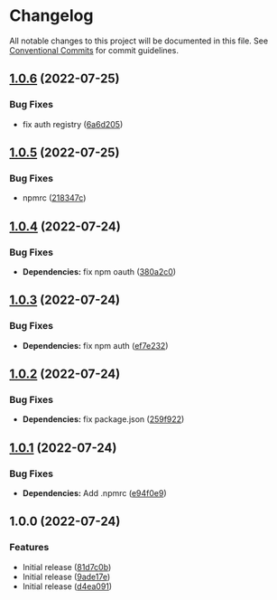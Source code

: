 # Changelog

All notable changes to this project will be documented in this file. See
[Conventional Commits](https://conventionalcommits.org) for commit guidelines.

## [1.0.6](https://github.com/telkom-design/Theme-Logee-Website/compare/v1.0.5...v1.0.6) (2022-07-25)


### Bug Fixes

* fix auth registry ([6a6d205](https://github.com/telkom-design/Theme-Logee-Website/commit/6a6d20511cad8f9fe8925a0e4e51b7ef914a5f29))

## [1.0.5](https://github.com/telkom-design/Theme-Logee-Website/compare/v1.0.4...v1.0.5) (2022-07-25)


### Bug Fixes

* npmrc ([218347c](https://github.com/telkom-design/Theme-Logee-Website/commit/218347c518d4f344f14f9a55db58a4a3aaf0ac0a))

## [1.0.4](https://github.com/telkom-design/Theme-Logee-Website/compare/v1.0.3...v1.0.4) (2022-07-24)


### Bug Fixes

* **Dependencies:** fix npm oauth ([380a2c0](https://github.com/telkom-design/Theme-Logee-Website/commit/380a2c0bbaf37e699cde56fe718225fb8293a1a2))

## [1.0.3](https://github.com/telkom-design/Theme-Logee-Website/compare/v1.0.2...v1.0.3) (2022-07-24)


### Bug Fixes

* **Dependencies:** fix npm auth ([ef7e232](https://github.com/telkom-design/Theme-Logee-Website/commit/ef7e2327534be6cc7936641f99ce799c99f2333e))

## [1.0.2](https://github.com/telkom-design/Theme-Logee-Website/compare/v1.0.1...v1.0.2) (2022-07-24)


### Bug Fixes

* **Dependencies:** fix package.json ([259f922](https://github.com/telkom-design/Theme-Logee-Website/commit/259f922c237428eb7a5cecf808b35a1c5adae724))

## [1.0.1](https://github.com/telkom-design/Theme-Logee-Website/compare/v1.0.0...v1.0.1) (2022-07-24)


### Bug Fixes

* **Dependencies:** Add .npmrc ([e94f0e9](https://github.com/telkom-design/Theme-Logee-Website/commit/e94f0e9e6564be42b75689a228a75b60dfe88996))

## 1.0.0 (2022-07-24)


### Features

* Initial release ([81d7c0b](https://github.com/telkom-design/Theme-Logee-Website/commit/81d7c0be3f213a8d1b84e4f2a4792c91c15726c0))
* Initial release ([9ade17e](https://github.com/telkom-design/Theme-Logee-Website/commit/9ade17ee263fdda97d25dc8a4e411a00b62e343b))
* Initial release ([d4ea091](https://github.com/telkom-design/Theme-Logee-Website/commit/d4ea09118d20cdfd958347ee1b0609c67573f355))
